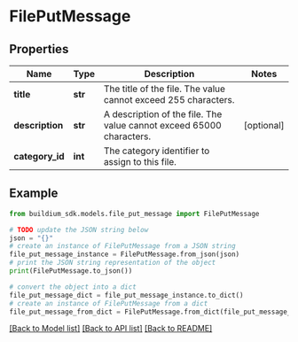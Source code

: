 # FilePutMessage


## Properties

Name | Type | Description | Notes
------------ | ------------- | ------------- | -------------
**title** | **str** | The title of the file. The value cannot exceed 255 characters. | 
**description** | **str** | A description of the file. The value cannot exceed 65000 characters. | [optional] 
**category_id** | **int** | The category identifier to assign to this file. | 

## Example

```python
from buildium_sdk.models.file_put_message import FilePutMessage

# TODO update the JSON string below
json = "{}"
# create an instance of FilePutMessage from a JSON string
file_put_message_instance = FilePutMessage.from_json(json)
# print the JSON string representation of the object
print(FilePutMessage.to_json())

# convert the object into a dict
file_put_message_dict = file_put_message_instance.to_dict()
# create an instance of FilePutMessage from a dict
file_put_message_from_dict = FilePutMessage.from_dict(file_put_message_dict)
```
[[Back to Model list]](../README.md#documentation-for-models) [[Back to API list]](../README.md#documentation-for-api-endpoints) [[Back to README]](../README.md)


